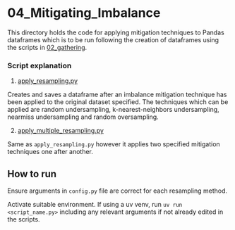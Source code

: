 # 04_Mitigating_Imbalance

This directory holds the code for applying mitigation techniques to Pandas dataframes which is to be run following the creation of dataframes using the scripts in [02_gathering](02_gathering).

### Script explanation

1. [apply_resampling.py](apply_resampling.py)

Creates and saves a dataframe after an imbalance mitigation technique has been applied to the original dataset specified. The techniques which can be applied are random undersampling, k-nearest-neighbors undersampling, nearmiss undersampling and random oversampling.


2. [apply_multiple_resampling.py](apply_multiple_resampling.py)

Same as `apply_resampling.py` however it applies two specified mitigation techniques one after another. 


## How to run
Ensure arguments in `config.py` file are correct for each resampling method.

Activate suitable environment. If using a uv venv, run `uv run <script_name.py>` including any relevant arguments if not already edited in the scripts.

